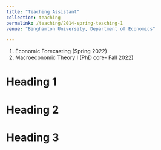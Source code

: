 ```yaml
---
title: "Teaching Assistant"
collection: teaching
permalink: /teaching/2014-spring-teaching-1
venue: "Binghamton University, Department of Economics"

---
```


1. Economic Forecasting (Spring 2022)
2. Macroeconomic Theory I (PhD core- Fall 2022)

Heading 1
======

Heading 2
======

Heading 3
======
